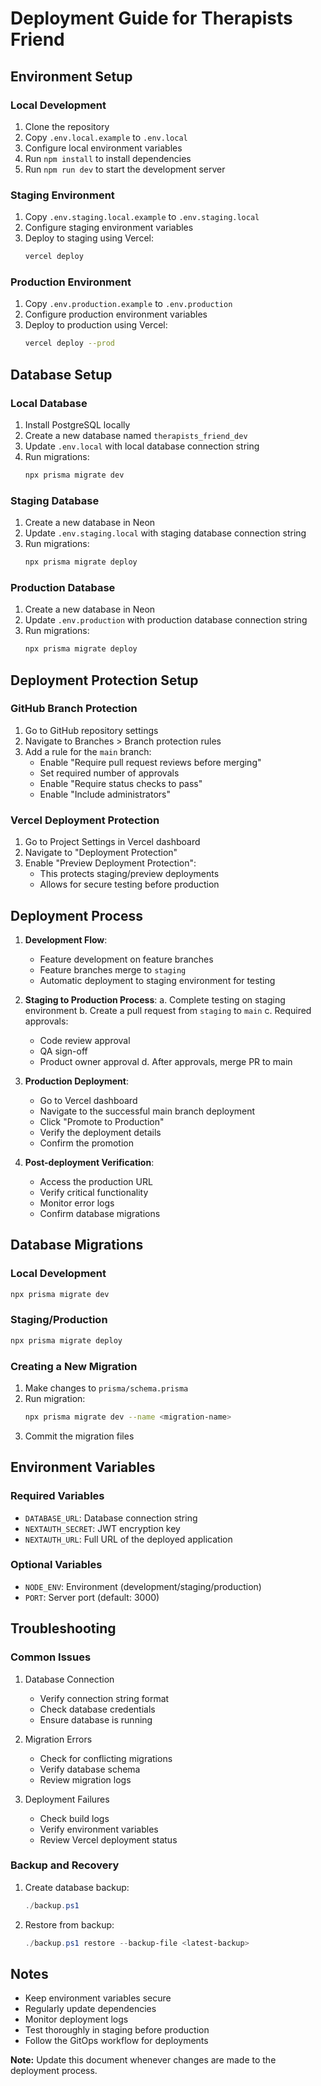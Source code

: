 # Deployment Guide for Therapists Friend

## Environment Setup

### Local Development
1. Clone the repository
2. Copy `.env.local.example` to `.env.local`
3. Configure local environment variables
4. Run `npm install` to install dependencies
5. Run `npm run dev` to start the development server

### Staging Environment
1. Copy `.env.staging.local.example` to `.env.staging.local`
2. Configure staging environment variables
3. Deploy to staging using Vercel:
   ```bash
   vercel deploy
   ```

### Production Environment
1. Copy `.env.production.example` to `.env.production`
2. Configure production environment variables
3. Deploy to production using Vercel:
   ```bash
   vercel deploy --prod
   ```

## Database Setup

### Local Database
1. Install PostgreSQL locally
2. Create a new database named `therapists_friend_dev`
3. Update `.env.local` with local database connection string
4. Run migrations:
   ```bash
   npx prisma migrate dev
   ```

### Staging Database
1. Create a new database in Neon
2. Update `.env.staging.local` with staging database connection string
3. Run migrations:
   ```bash
   npx prisma migrate deploy
   ```

### Production Database
1. Create a new database in Neon
2. Update `.env.production` with production database connection string
3. Run migrations:
   ```bash
   npx prisma migrate deploy
   ```

## Deployment Protection Setup

### GitHub Branch Protection
1. Go to GitHub repository settings
2. Navigate to Branches > Branch protection rules
3. Add a rule for the `main` branch:
   - Enable "Require pull request reviews before merging"
   - Set required number of approvals
   - Enable "Require status checks to pass"
   - Enable "Include administrators"

### Vercel Deployment Protection
1. Go to Project Settings in Vercel dashboard
2. Navigate to "Deployment Protection"
3. Enable "Preview Deployment Protection":
   - This protects staging/preview deployments
   - Allows for secure testing before production

## Deployment Process

1. **Development Flow**:
   - Feature development on feature branches
   - Feature branches merge to `staging`
   - Automatic deployment to staging environment for testing

2. **Staging to Production Process**:
   a. Complete testing on staging environment
   b. Create a pull request from `staging` to `main`
   c. Required approvals:
      - Code review approval
      - QA sign-off
      - Product owner approval
   d. After approvals, merge PR to main

3. **Production Deployment**:
   - Go to Vercel dashboard
   - Navigate to the successful main branch deployment
   - Click "Promote to Production"
   - Verify the deployment details
   - Confirm the promotion

4. **Post-deployment Verification**:
   - Access the production URL
   - Verify critical functionality
   - Monitor error logs
   - Confirm database migrations

## Database Migrations

### Local Development
```bash
npx prisma migrate dev
```

### Staging/Production
```bash
npx prisma migrate deploy
```

### Creating a New Migration
1. Make changes to `prisma/schema.prisma`
2. Run migration:
   ```bash
   npx prisma migrate dev --name <migration-name>
   ```
3. Commit the migration files

## Environment Variables

### Required Variables
- `DATABASE_URL`: Database connection string
- `NEXTAUTH_SECRET`: JWT encryption key
- `NEXTAUTH_URL`: Full URL of the deployed application

### Optional Variables
- `NODE_ENV`: Environment (development/staging/production)
- `PORT`: Server port (default: 3000)

## Troubleshooting

### Common Issues
1. Database Connection
   - Verify connection string format
   - Check database credentials
   - Ensure database is running

2. Migration Errors
   - Check for conflicting migrations
   - Verify database schema
   - Review migration logs

3. Deployment Failures
   - Check build logs
   - Verify environment variables
   - Review Vercel deployment status

### Backup and Recovery
1. Create database backup:
   ```powershell
   ./backup.ps1
   ```

2. Restore from backup:
   ```powershell
   ./backup.ps1 restore --backup-file <latest-backup>
   ```

## Notes
- Keep environment variables secure
- Regularly update dependencies
- Monitor deployment logs
- Test thoroughly in staging before production
- Follow the GitOps workflow for deployments

**Note:** Update this document whenever changes are made to the deployment process. 